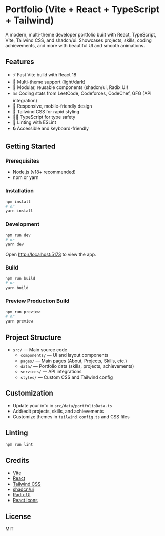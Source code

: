 # Portfolio (Vite + React + TypeScript + Tailwind)

A modern, multi-theme developer portfolio built with React, TypeScript, Vite, Tailwind CSS, and shadcn/ui. Showcases projects, skills, coding achievements, and more with beautiful UI and smooth animations.

## Features

- ⚡️ Fast Vite build with React 18
- 🎨 Multi-theme support (light/dark)
- 🧩 Modular, reusable components (shadcn/ui, Radix UI)
- 📊 Coding stats from LeetCode, Codeforces, CodeChef, GFG (API integration)
- 📱 Responsive, mobile-friendly design
- 🌈 Tailwind CSS for rapid styling
- 🧑‍💻 TypeScript for type safety
- 🧹 Linting with ESLint
- 🔒 Accessible and keyboard-friendly

## Getting Started

### Prerequisites

- Node.js (v18+ recommended)
- npm or yarn

### Installation

```bash
npm install
# or
yarn install
```

### Development

```bash
npm run dev
# or
yarn dev
```

Open [http://localhost:5173](http://localhost:5173) to view the app.

### Build

```bash
npm run build
# or
yarn build
```

### Preview Production Build

```bash
npm run preview
# or
yarn preview
```

## Project Structure

- `src/` — Main source code
  - `components/` — UI and layout components
  - `pages/` — Main pages (About, Projects, Skills, etc.)
  - `data/` — Portfolio data (skills, projects, achievements)
  - `services/` — API integrations
  - `styles/` — Custom CSS and Tailwind config

## Customization

- Update your info in `src/data/portfolioData.ts`
- Add/edit projects, skills, and achievements
- Customize themes in `tailwind.config.ts` and CSS files

## Linting

```bash
npm run lint
```

## Credits

- [Vite](https://vitejs.dev/)
- [React](https://react.dev/)
- [Tailwind CSS](https://tailwindcss.com/)
- [shadcn/ui](https://ui.shadcn.com/)
- [Radix UI](https://www.radix-ui.com/)
- [React Icons](https://react-icons.github.io/react-icons/)

## License

MIT
